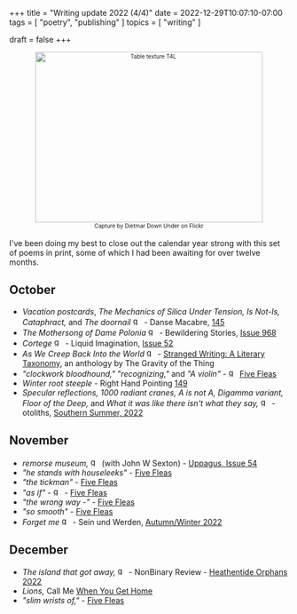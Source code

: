 +++
title = "Writing update 2022 (4/4)"
date = 2022-12-29T10:07:10-07:00
tags = [
  "poetry",
  "publishing"
]
topics = [
  "writing"
]

draft = false
+++
<div align="center" style="font-size:x-small"><img src="https://milkfish08.s3.amazonaws.com/photo/blog/abovethefold/50122200742_6677a04594_k.jpg" width="410" height="307" alt="Table texture T4L"
title="Table texture T4L" /><br />
Capture by Dietmar Down Under on Flickr</div><br clear="all" />
<!-- 50122200742_6677a04594_k.jpg  -->
I've been doing my best to close out the calendar year strong with this set of poems in print, some of which I had been awaiting for over twelve months.

## October

* *Vacation postcards*, *The Mechanics of Silica Under Tension,* *Is Not-Is,* *Cataphract,* and *The doornail* <img src="https://milkfish08.s3.amazonaws.com/photo/blog/award_star_gold_1.png" width=16 height=16 title="gold star" /> - Danse Macabre, [145](https://dansemacabreonline.wixsite.com/neudm/richard-magahiz-145)
* *The Mothersong of Dame Polonia* <img src="https://milkfish08.s3.amazonaws.com/photo/blog/award_star_gold_1.png" width=16 height=16 title="gold star" /> - Bewildering Stories, [Issue 968](http://www.bewilderingstories.com/issue968/mothersong_polonia.html)
* *Cortege* <img src="https://milkfish08.s3.amazonaws.com/photo/blog/award_star_gold_1.png" width=16 height=16 title="gold star" /> - Liquid Imagination, [Issue 52](https://liquidimagination.silverpen.org/article/cortege-by-richard-magahiz/)
* *As We Creep Back Into the World* <img src="https://milkfish08.s3.amazonaws.com/photo/blog/award_star_gold_1.png" width=16 height=16 title="gold star" /> - [Stranged Writing: A Literary Taxonomy](https://thegravityofthething.com/product/stranged-writing-a-literary-taxonomy/), an anthology by The Gravity of the Thing
* *"clockwork bloodhound,"* *"recognizing,"* and *"A violin"* - <img src="https://milkfish08.s3.amazonaws.com/photo/blog/award_star_gold_1.png" width=16 height=16 title="gold star" /> [Five Fleas](https://fivefleas.blogspot.com/2022/10/morning-of-october-9-2022.html)
* *Winter root steeple* - Right Hand Pointing [149](https://www.issues.righthandpointing.net/149)
* *Specular reflections, 1000 radiant cranes, A is not A, Digamma variant, Floor of the Deep,* and *What it was like there isn't what they say,* <img src="https://milkfish08.s3.amazonaws.com/photo/blog/award_star_gold_1.png" width=16 height=16 title="gold star" />  - otoliths, [Southern Summer, 2022](https://the-otolith.blogspot.com/2022/08/richard-magahiz.html)

## November

* *remorse museum,* <img src="https://milkfish08.s3.amazonaws.com/photo/blog/award_star_gold_1.png" width=16 height=16 title="gold star" /> (with John W Sexton) - [Uppagus, Issue 54](https://uppagus.com/poems/magahiz-sexton-remorse/)
* *"he stands with houseleeks"* - [Five Fleas](https://fivefleas.blogspot.com/2022/11/morning-of-november-20-2022.html)
* *"the tickman"* - [Five Fleas](https://fivefleas.blogspot.com/2022/11/morning-of-november-20-2022.html)
* *"as if"* - <img src="https://milkfish08.s3.amazonaws.com/photo/blog/award_star_gold_1.png" width=16 height=16 title="gold star" /> -   [Five Fleas](https://fivefleas.blogspot.com/2022/11/afternoon-of-november-21-2022.html)
* *"the wrong way -"* - [Five Fleas](https://fivefleas.blogspot.com/2022/11/afternoon-of-november-21-2022.html)
* *"so smooth"* - [Five Fleas](https://fivefleas.blogspot.com/2022/11/evening-of-november-30-2022.html)
* *Forget me* <img src="https://milkfish08.s3.amazonaws.com/photo/blog/award_star_gold_1.png" width=16 height=16 title="gold star" />  -  Sein und Werden, [Autumn/Winter 2022](http://www.kissthewitch.co.uk/seinundwerden/autumn-winter22/page47.html)

## December 

* *The island that got away,* <img src="https://milkfish08.s3.amazonaws.com/photo/blog/award_star_gold_1.png" width=16 height=16 title="gold star" />  - NonBinary Review - [Heathentide Orphans 2022](https://www.amazon.com/Heathentide-Orphans-2022-Zoetic-Press/dp/B0BPW62QY4/ref=sr_1_1)
* *Lions,* Call Me [When You Get Home](https://callmebrackets.net/call-me-when-you-get-home/)
* *"slim wrists of,"* - [Five Fleas](https://fivefleas.blogspot.com/2022/12/afternoon-of-december-22-2022.html)
